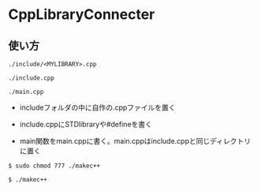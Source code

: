 # CppLibraryConnecter

## 使い方

`./include/<MYLIBRARY>.cpp`

`./include.cpp`

`./main.cpp`

* includeフォルダの中に自作の.cppファイルを置く

* include.cppにSTDlibraryや#defineを書く

* main関数をmain.cppに書く。main.cppはinclude.cppと同じディレクトリに置く

`$ sudo chmod 777 ./makec++`

`$ ./makec++`
